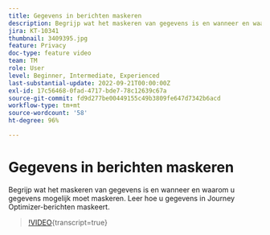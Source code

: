 ```yaml
---
title: Gegevens in berichten maskeren
description: Begrijp wat het maskeren van gegevens is en wanneer en waarom u gegevens mogelijk moet maskeren. Leer hoe u gegevens in Journey Optimizer-berichten maskeert.
jira: KT-10341
thumbnail: 3409395.jpg
feature: Privacy
doc-type: feature video
team: TM
role: User
level: Beginner, Intermediate, Experienced
last-substantial-update: 2022-09-21T00:00:00Z
exl-id: 17c56468-0fad-4717-bde7-78c12639c67a
source-git-commit: fd9d277be00449155c49b3809fe647d7342b6acd
workflow-type: tm+mt
source-wordcount: '58'
ht-degree: 96%

---
```


# Gegevens in berichten maskeren

Begrijp wat het maskeren van gegevens is en wanneer en waarom u gegevens mogelijk moet maskeren. Leer hoe u gegevens in Journey Optimizer-berichten maskeert.

>[!VIDEO](https://video.tv.adobe.com/v/3409395?quality=12&learn=on){transcript=true}
